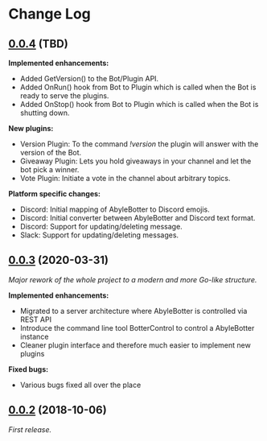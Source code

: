 # Change Log

## [0.0.4](https://git.abyle.org/hps/abylebotter/-/tree/0.0.4) (TBD)

**Implemented enhancements:**

- Added GetVersion() to the Bot/Plugin API.
- Added OnRun() hook from Bot to Plugin which is called when the Bot is ready to serve the plugins.
- Added OnStop() hook from Bot to Plugin which is called when the Bot is shutting down.

**New plugins:**

- Version Plugin: To the command *!version* the plugin will answer with the version of the Bot.
- Giveaway Plugin: Lets you hold giveaways in your channel and let the bot pick a winner.
- Vote Plugin: Initiate a vote in the channel about arbitrary topics.

**Platform specific changes:**

- Discord: Initial mapping of AbyleBotter to Discord emojis.
- Discord: Initial converter between AbyleBotter and Discord text format.
- Discord: Support for updating/deleting message.
- Slack: Support for updating/deleting messages.

## [0.0.3](https://git.abyle.org/hps/abylebotter/-/tree/0.0.3) (2020-03-31)

*Major rework of the whole project to a modern and more Go-like structure.*

**Implemented enhancements:**

- Migrated to a server architecture where AbyleBotter is controlled via REST API
- Introduce the command line tool BotterControl to control a AbyleBotter instance
- Cleaner plugin interface and therefore much easier to implement new plugins

**Fixed bugs:**

- Various bugs fixed all over the place

## [0.0.2](https://git.abyle.org/hps/abylebotter/-/tree/0.0.2) (2018-10-06)

*First release.*
